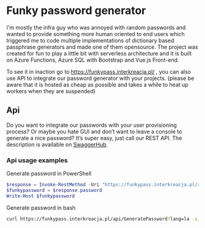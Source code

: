 # Funky password generator

I'm mostly the infra guy who was annoyed with random passwords and wanted to provide something more human oriented to end users which triggered me to code multiple implementations of dictionary based passphrase generators and made one of them opensource. The project was created for fun to play a little bit with serverless architecture and it is built on Azure Functions, Azure SQL with Bootstrap and Vue.js Front-end.

To see it in inaction go to https://funkypass.interkreacja.pl/ , you can also use API to integrate our password generator with your projects. 
(please be aware that it is hosted as cheap as possible and takes a while to heat up workers when they are suspended)

## Api 
Do you want to integrate our passwords with your user provisioning process? Or maybe you hate GUI and don’t want to leave a console to generate a nice password? It’s super easy, just call our REST API. The description is available on [SwaggerHub](https://app.swaggerhub.com/apis/interkreacja/funkypass-interkreacja_pl/1.0.0).

### Api usage examples 
Generate password in PowerShell

``` powershell
$response = Invoke-RestMethod -Uri "https://funkypass.interkreacja.pl/api/GeneratePassword?lang=la"
$funkypassword = $response.password
Write-Host $funkypassword
 ```
 
Generate password in bash

``` sh
curl https://funkypass.interkreacja.pl/api/GeneratePassword?lang=la -silent | sed -n -e 's/^.*password":"//p' | cut -d'"' -f1
```                        
